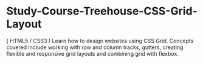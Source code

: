 # Study-Course-Treehouse-CSS-Grid-Layout
( HTML5 / CSS3 ) Learn how to design websites using CSS Grid. Concepts covered include working with row and column tracks, gutters, creating flexible and responsive grid layouts and combining grid with flexbox.
